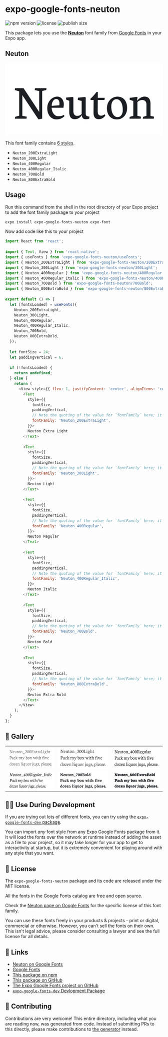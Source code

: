# expo-google-fonts-neuton

![npm version](https://flat.badgen.net/npm/v/expo-google-fonts-neuton)
![license](https://flat.badgen.net/github/license/expo/google-fonts)
![publish size](https://flat.badgen.net/packagephobia/install/expo-google-fonts-neuton)

This package lets you use the [**Neuton**](https://fonts.google.com/specimen/Neuton) font family from [Google Fonts](https://fonts.google.com/) in your Expo app.

## Neuton

![Neuton](./font-family.png)

This font family contains [6 styles](#-gallery).

- `Neuton_200ExtraLight`
- `Neuton_300Light`
- `Neuton_400Regular`
- `Neuton_400Regular_Italic`
- `Neuton_700Bold`
- `Neuton_800ExtraBold`

## Usage

Run this command from the shell in the root directory of your Expo project to add the font family package to your project
```sh
expo install expo-google-fonts-neuton expo-font
```

Now add code like this to your project
```js
import React from 'react';

import { Text, View } from 'react-native';
import { useFonts } from 'expo-google-fonts-neuton/useFonts';
import { Neuton_200ExtraLight } from 'expo-google-fonts-neuton/200ExtraLight';
import { Neuton_300Light } from 'expo-google-fonts-neuton/300Light';
import { Neuton_400Regular } from 'expo-google-fonts-neuton/400Regular';
import { Neuton_400Regular_Italic } from 'expo-google-fonts-neuton/400Regular_Italic';
import { Neuton_700Bold } from 'expo-google-fonts-neuton/700Bold';
import { Neuton_800ExtraBold } from 'expo-google-fonts-neuton/800ExtraBold';

export default () => {
  let [fontsLoaded] = useFonts({
    Neuton_200ExtraLight,
    Neuton_300Light,
    Neuton_400Regular,
    Neuton_400Regular_Italic,
    Neuton_700Bold,
    Neuton_800ExtraBold,
  });

  let fontSize = 24;
  let paddingVertical = 6;

  if (!fontsLoaded) {
    return undefined;
  } else {
    return (
      <View style={{ flex: 1, justifyContent: 'center', alignItems: 'center' }}>
        <Text
          style={{
            fontSize,
            paddingVertical,
            // Note the quoting of the value for `fontFamily` here; it expects a string!
            fontFamily: 'Neuton_200ExtraLight',
          }}>
          Neuton Extra Light
        </Text>

        <Text
          style={{
            fontSize,
            paddingVertical,
            // Note the quoting of the value for `fontFamily` here; it expects a string!
            fontFamily: 'Neuton_300Light',
          }}>
          Neuton Light
        </Text>

        <Text
          style={{
            fontSize,
            paddingVertical,
            // Note the quoting of the value for `fontFamily` here; it expects a string!
            fontFamily: 'Neuton_400Regular',
          }}>
          Neuton Regular
        </Text>

        <Text
          style={{
            fontSize,
            paddingVertical,
            // Note the quoting of the value for `fontFamily` here; it expects a string!
            fontFamily: 'Neuton_400Regular_Italic',
          }}>
          Neuton Italic
        </Text>

        <Text
          style={{
            fontSize,
            paddingVertical,
            // Note the quoting of the value for `fontFamily` here; it expects a string!
            fontFamily: 'Neuton_700Bold',
          }}>
          Neuton Bold
        </Text>

        <Text
          style={{
            fontSize,
            paddingVertical,
            // Note the quoting of the value for `fontFamily` here; it expects a string!
            fontFamily: 'Neuton_800ExtraBold',
          }}>
          Neuton Extra Bold
        </Text>
      </View>
    );
  }
};

```

## 🔡 Gallery


||||
|-|-|-|
|![Neuton_200ExtraLight](.//200ExtraLight/Neuton_200ExtraLight.ttf.png)|![Neuton_300Light](.//300Light/Neuton_300Light.ttf.png)|![Neuton_400Regular](.//400Regular/Neuton_400Regular.ttf.png)||
|![Neuton_400Regular_Italic](.//400Regular_Italic/Neuton_400Regular_Italic.ttf.png)|![Neuton_700Bold](.//700Bold/Neuton_700Bold.ttf.png)|![Neuton_800ExtraBold](.//800ExtraBold/Neuton_800ExtraBold.ttf.png)||


## 👩‍💻 Use During Development

If you are trying out lots of different fonts, you can try using the [`expo-google-fonts-dev` package](https://github.com/freeboub/google-fonts/tree/master/font-packages/dev#readme).

You can import *any* font style from any Expo Google Fonts package from it. It will load the fonts
over the network at runtime instead of adding the asset as a file to your project, so it may take longer
for your app to get to interactivity at startup, but it is extremely convenient
for playing around with any style that you want.

## 📖 License

The `expo-google-fonts-neuton` package and its code are released under the MIT license.

All the fonts in the Google Fonts catalog are free and open source.

Check the [Neuton page on Google Fonts](https://fonts.google.com/specimen/Neuton) for the specific license of this font family.

You can use these fonts freely in your products & projects - print or digital, commercial or otherwise. However, you can't sell the fonts on their own. This isn't legal advice, please consider consulting a lawyer and see the full license for all details.

## 🔗 Links

- [Neuton on Google Fonts](https://fonts.google.com/specimen/Neuton)
- [Google Fonts](https://fonts.google.com/)
- [This package on npm](https://www.npmjs.com/package/expo-google-fonts-neuton)
- [This package on GitHub](https://github.com/freeboub/google-fonts/tree/master/font-packages/neuton)
- [The Expo Google Fonts project on GitHub](https://github.com/freeboub/google-fonts)
- [`expo-google-fonts-dev` Devlopment Package](https://github.com/freeboub/google-fonts/tree/master/font-packages/dev)

## 🤝 Contributing

Contributions are very welcome! This entire directory, including what you are reading now, was generated from code. Instead of submitting PRs to this directly, please make contributions to [the generator](https://github.com/freeboub/google-fonts/tree/master/packages/generator) instead.
